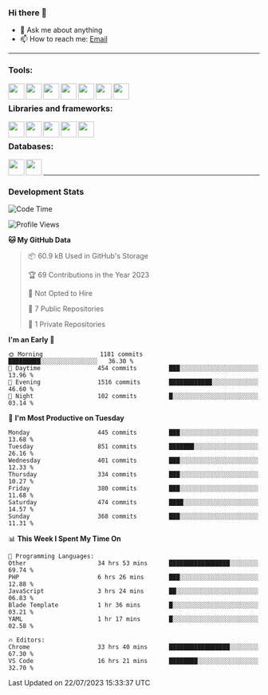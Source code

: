 ### Hi there 👋

- 💬 Ask me about anything
- 📫 How to reach me: [Email]

---

### Tools:
<img align='left' height="32" width="32" src="https://cdn.jsdelivr.net/npm/simple-icons@4.8.0/icons/phpstorm.svg" />
<img align='left' height="32" width="32" src="https://cdn.jsdelivr.net/npm/simple-icons@4.8.0/icons/webstorm.svg" />
<img align='left' height="32" width="32" src="https://cdn.jsdelivr.net/npm/simple-icons@4.8.0/icons/visualstudiocode.svg" />
<img align='left' height="32" width="32" src="https://cdn.jsdelivr.net/npm/simple-icons@4.8.0/icons/sublimetext.svg" />
<img align='left' height="32" width="32" src="https://cdn.jsdelivr.net/npm/simple-icons@4.8.0/icons/laragon.svg" />
<img align='left' height="32" width="32" src="https://cdn.jsdelivr.net/npm/simple-icons@4.8.0/icons/docker.svg" />
<img align='left' height="32" width="32" src="https://cdn.jsdelivr.net/npm/simple-icons@4.8.0/icons/amazonaws.svg" />
<br>

### Libraries and frameworks:
<img align='left' height="32" width="32" src="https://cdn.jsdelivr.net/npm/simple-icons@4.8.0/icons/laravel.svg" />
<img align='left' height="32" width="32" src="https://cdn.jsdelivr.net/npm/simple-icons@4.8.0/icons/vue-dot-js.svg" />
<img align='left' height="32" width="32" src="https://cdn.jsdelivr.net/npm/simple-icons@4.8.0/icons/jquery.svg" />
<img align='left' height="32" width="32" src="https://cdn.jsdelivr.net/npm/simple-icons@4.8.0/icons/sass.svg" />
<img align='left' height="32" width="32" src="https://cdn.jsdelivr.net/npm/simple-icons@4.8.0/icons/tailwindcss.svg" />
<br>

### Databases:
<img align='left' height="32" width="32" src="https://cdn.jsdelivr.net/npm/simple-icons@4.8.0/icons/mysql.svg" />
<img align='left' height="32" width="32" src="https://cdn.jsdelivr.net/npm/simple-icons@4.8.0/icons/microsoftsqlserver.svg" />
<br>

---
### Development Stats
<!--START_SECTION:waka-->
![Code Time](http://img.shields.io/badge/Code%20Time-2%2C035%20hrs%2044%20mins-blue)

![Profile Views](http://img.shields.io/badge/Profile%20Views-0-blue)

**🐱 My GitHub Data** 

> 📦 60.9 kB Used in GitHub's Storage 
 > 
> 🏆 69 Contributions in the Year 2023
 > 
> 🚫 Not Opted to Hire
 > 
> 📜 7 Public Repositories 
 > 
> 🔑 1 Private Repositories 
 > 
**I'm an Early 🐤** 

```text
🌞 Morning                1181 commits        █████████░░░░░░░░░░░░░░░░   36.30 % 
🌆 Daytime                454 commits         ███░░░░░░░░░░░░░░░░░░░░░░   13.96 % 
🌃 Evening                1516 commits        ████████████░░░░░░░░░░░░░   46.60 % 
🌙 Night                  102 commits         █░░░░░░░░░░░░░░░░░░░░░░░░   03.14 % 
```
📅 **I'm Most Productive on Tuesday** 

```text
Monday                   445 commits         ███░░░░░░░░░░░░░░░░░░░░░░   13.68 % 
Tuesday                  851 commits         ███████░░░░░░░░░░░░░░░░░░   26.16 % 
Wednesday                401 commits         ███░░░░░░░░░░░░░░░░░░░░░░   12.33 % 
Thursday                 334 commits         ███░░░░░░░░░░░░░░░░░░░░░░   10.27 % 
Friday                   380 commits         ███░░░░░░░░░░░░░░░░░░░░░░   11.68 % 
Saturday                 474 commits         ████░░░░░░░░░░░░░░░░░░░░░   14.57 % 
Sunday                   368 commits         ███░░░░░░░░░░░░░░░░░░░░░░   11.31 % 
```


📊 **This Week I Spent My Time On** 

```text
💬 Programming Languages: 
Other                    34 hrs 53 mins      █████████████████░░░░░░░░   69.74 % 
PHP                      6 hrs 26 mins       ███░░░░░░░░░░░░░░░░░░░░░░   12.88 % 
JavaScript               3 hrs 24 mins       ██░░░░░░░░░░░░░░░░░░░░░░░   06.83 % 
Blade Template           1 hr 36 mins        █░░░░░░░░░░░░░░░░░░░░░░░░   03.21 % 
YAML                     1 hr 17 mins        █░░░░░░░░░░░░░░░░░░░░░░░░   02.58 % 

🔥 Editors: 
Chrome                   33 hrs 40 mins      █████████████████░░░░░░░░   67.30 % 
VS Code                  16 hrs 21 mins      ████████░░░░░░░░░░░░░░░░░   32.70 % 
```


 Last Updated on 22/07/2023 15:33:37 UTC
<!--END_SECTION:waka-->

[huyviet]: https://huyviet.vn/
[EMAIl]: https://mail.google.com/mail/u/0/?fs=1&tf=cm&source=mailto&to=huynguyenviet0110@gmail.com
